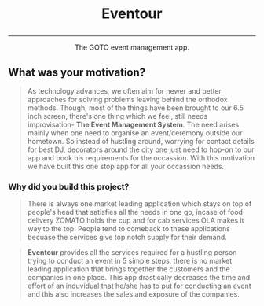 # <p align="center"> Eventour </p>
---
<p align="center">The GOTO event management app.</p>


## What was your motivation?
>As technology advances, we often aim for newer and better approaches for solving problems leaving behind the orthodox methods. Though, most of the things have been brought to our 6.5 inch screen, there's one thing which we feel, still needs improvisation- **The Event Management System**. The need arises mainly when one need to organise an event/ceremony outside our hometown. So instead of hustling around, worrying for contact details for best DJ, decorators around the city one just need to hop-on to our app and book his requirements for the occassion. With this motivation we have built this one stop app for all your occassion needs.

### Why did you build this project?

>There is always one market leading application which stays on top of people's head that satisfies all the needs in one go, incase of food delivery ZOMATO holds the cup and for cab services OLA makes it way to the top. People tend to comeback to these applications becuase the services give top notch supply for their demand.

> **Eventour** provides all the services required for a hustling person trying to conduct an event in 5 simple steps, there is no market leading application that brings together the customers and the companies in one place. This app drastically decreases the time and effort of an induvidual that he/she has to put for conducting an event and this also increases the sales and exposure of the companies. 







